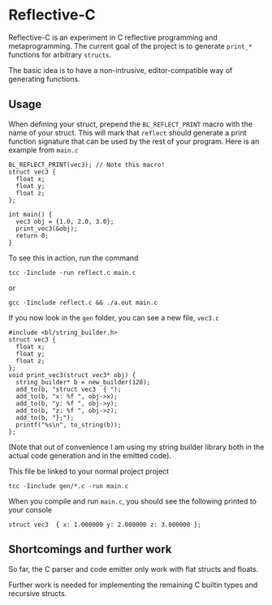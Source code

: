 # Reflective-C
Reflective-C is an experiment in C reflective programming and metaprogramming.
The current goal of the project is to generate `print_*` functions for arbitrary `structs`.

The basic idea is to have a non-intrusive, editor-compatible way of generating functions.

## Usage
When defining your struct, prepend the `BL_REFLECT_PRINT` macro with the name of your struct. 
This will mark that `reflect` should generate a print function signature that can be used by the rest of your program. Here is an example from `main.c`
    
    BL_REFLECT_PRINT(vec3); // Note this macro!
    struct vec3 {
      float x;
      float y;
      float z;
    };
    
    int main() {
      vec3 obj = {1.0, 2.0, 3.0};
      print_vec3(&obj);
      return 0;
    }


To see this in action, run the command

    tcc -Iinclude -run reflect.c main.c

or 

    gcc -Iinclude reflect.c && ./a.out main.c

If you now look in the `gen` folder, you can see a new file, `vec3.c`

    #include <bl/string_builder.h>
    struct vec3 {
      float x;
      float y;
      float z;
    };
    void print_vec3(struct vec3* obj) {
      string_builder* b = new_builder(128);
      add_to(b, "struct vec3  { ");
      add_to(b, "x: %f ", obj->x);
      add_to(b, "y: %f ", obj->y);
      add_to(b, "z: %f ", obj->z);
      add_to(b, "};");
      printf("%s\n", to_string(b));
    };
(Note that out of convenience I am using my string builder library both in the actual code generation and in the emitted code).

This file be linked to your normal project project

	tcc -Iinclude gen/*.c -run main.c

When you compile and run `main.c`, you should see the following printed to your console

    struct vec3  { x: 1.000000 y: 2.000000 z: 3.000000 };

## Shortcomings and further work
So far, the C parser and code emitter only work with flat structs and floats.

Further work is needed for implementing the remaining C builtin types and recursive structs.
